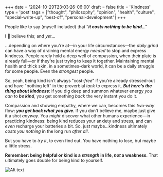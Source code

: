 +++
date = '2024-10-29T23:03:26-06:00'
draft = false
title = 'Kindness'
type = 'post'
tags = ["thought", "philosophy", "opinion", "health", "culture", "special-write-up", "best-of", "personal-development"]
+++

People like to say (myself included) that “***it costs nothing to be kind***...” <br /> 

I 💯 believe this; and *yet*... <br />

...depending on where you're at—in your life circumstances—the *daily grind* can have a way of draining mental energy *needed* to stop and express kindness. People rarely hold a deep well of compassion, when their plate is already full—or if they're just trying to keep it together. Maintaining mental health and thick skin, in a sometimes-dark world, it can be a daily struggle for some people. Even the *strongest* people. <br />

So, yeah, being kind isn't always "cost-*free*" if you're already stressed-out and have "nothing left" in the proverbial *tank* to express it. ***But here's the thing about kindness***: if you dig deep and summon whatever energy *you can* to ***be kind***, you get something *back* the very instant you do it. <br />

Compassion and showing empathy, where we can, becomes this *two-way* flow: ***you get back what you give***. If you don't believe me, maybe just give it a shot *anyway*.  You *might* discover what other humans experience—in practicing kindness: being kind reduces your anxiety and stress, and can *even* recharge your batteries a bit. So, just maybe...kindness ultimately *costs you nothing* in the long run *after all*.  <br />

But you have to *try it*, to even find out. You have nothing to lose, but maybe a little stress.  <br />

**Remember: being helpful or kind is a ***strength*** in life, *not* a weakness**. That ultimately goes double for being kind to yourself.

<div>
  <img src="https://julianwest.me/Blog/posts/images/robin-williams.jpg" alt="Alt text">
</div> 
